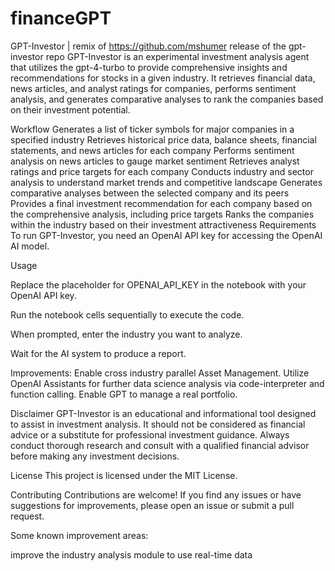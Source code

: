 # financeGPT
GPT-Investor | remix of https://github.com/mshumer release of the gpt-investor repo
GPT-Investor is an experimental investment analysis agent that utilizes the gpt-4-turbo to provide comprehensive insights and recommendations for stocks in a given industry. It retrieves financial data, news articles, and analyst ratings for companies, performs sentiment analysis, and generates comparative analyses to rank the companies based on their investment potential.

Workflow
Generates a list of ticker symbols for major companies in a specified industry
Retrieves historical price data, balance sheets, financial statements, and news articles for each company
Performs sentiment analysis on news articles to gauge market sentiment
Retrieves analyst ratings and price targets for each company
Conducts industry and sector analysis to understand market trends and competitive landscape
Generates comparative analyses between the selected company and its peers
Provides a final investment recommendation for each company based on the comprehensive analysis, including price targets
Ranks the companies within the industry based on their investment attractiveness
Requirements
To run GPT-Investor, you need an OpenAI API key for accessing the OpenAI AI model.

Usage 

Replace the placeholder for OPENAI_API_KEY in the notebook with your OpenAI API key.

Run the notebook cells sequentially to execute the code.

When prompted, enter the industry you want to analyze.

Wait for the AI system to produce a report.

Improvements: 
Enable cross industry parallel Asset Management. 
Utilize OpenAI Assistants for further data science analysis via code-interpreter and function calling. 
Enable GPT to manage a real portfolio. 


Disclaimer
GPT-Investor is an educational and informational tool designed to assist in investment analysis. It should not be considered as financial advice or a substitute for professional investment guidance. Always conduct thorough research and consult with a qualified financial advisor before making any investment decisions.

License
This project is licensed under the MIT License.

Contributing
Contributions are welcome! If you find any issues or have suggestions for improvements, please open an issue or submit a pull request.

Some known improvement areas:

improve the industry analysis module to use real-time data

